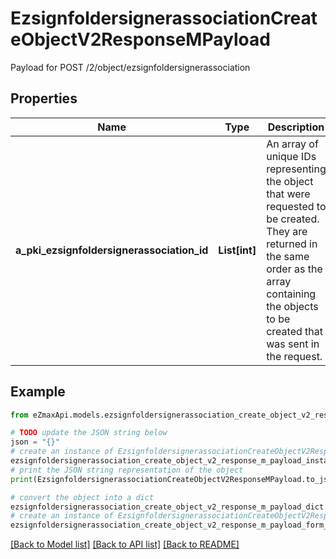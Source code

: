 # EzsignfoldersignerassociationCreateObjectV2ResponseMPayload

Payload for POST /2/object/ezsignfoldersignerassociation

## Properties

Name | Type | Description | Notes
------------ | ------------- | ------------- | -------------
**a_pki_ezsignfoldersignerassociation_id** | **List[int]** | An array of unique IDs representing the object that were requested to be created.  They are returned in the same order as the array containing the objects to be created that was sent in the request. | 

## Example

```python
from eZmaxApi.models.ezsignfoldersignerassociation_create_object_v2_response_m_payload import EzsignfoldersignerassociationCreateObjectV2ResponseMPayload

# TODO update the JSON string below
json = "{}"
# create an instance of EzsignfoldersignerassociationCreateObjectV2ResponseMPayload from a JSON string
ezsignfoldersignerassociation_create_object_v2_response_m_payload_instance = EzsignfoldersignerassociationCreateObjectV2ResponseMPayload.from_json(json)
# print the JSON string representation of the object
print(EzsignfoldersignerassociationCreateObjectV2ResponseMPayload.to_json())

# convert the object into a dict
ezsignfoldersignerassociation_create_object_v2_response_m_payload_dict = ezsignfoldersignerassociation_create_object_v2_response_m_payload_instance.to_dict()
# create an instance of EzsignfoldersignerassociationCreateObjectV2ResponseMPayload from a dict
ezsignfoldersignerassociation_create_object_v2_response_m_payload_form_dict = ezsignfoldersignerassociation_create_object_v2_response_m_payload.from_dict(ezsignfoldersignerassociation_create_object_v2_response_m_payload_dict)
```
[[Back to Model list]](../README.md#documentation-for-models) [[Back to API list]](../README.md#documentation-for-api-endpoints) [[Back to README]](../README.md)


